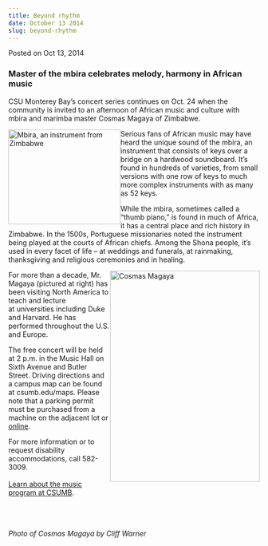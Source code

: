 ```yaml
---
title: Beyond rhythm
date: October 13 2014
slug: beyond-rhythm
---
```


  



<span class="date">Posted on Oct 13, 2014    </span>
<h3>Master of the mbira celebrates melody, harmony in African
music</h3>
<p>CSU Monterey Bay&#x2019;s concert series continues on Oct. 24 when the
community is invited to an afternoon of African music and culture
with mbira and marimba master Cosmas Magaya of Zimbabwe.</p>
<p><img alt="Mbira, an instrument from Zimbabwe" src="https://news.csumb.edu/sites/default/files/65/attachments/news/images/mbira.png" style="width:225px; height:190px; float:left">Serious fans of
African music may have heard the unique sound of the mbira, an
instrument that consists of keys over a bridge on a hardwood
soundboard. It&#x2019;s found in hundreds of varieties, from small
versions with one row of keys to much more complex instruments with
as many as 52 keys.</img></p>
<p>While the mbira, sometimes called a &#x201C;thumb piano,&#x201D; is found in
much of Africa, it has a central place and rich history in
Zimbabwe. In the 1500s, Portuguese missionaries noted the
instrument being played at the courts of African chiefs. Among the
Shona people, it&#x2019;s used in every facet of life &#x2013; at weddings and
funerals, at rainmaking, thanksgiving and religious ceremonies and
in healing.</p>
<p><img alt="Cosmas Magaya" src="https://news.csumb.edu/sites/default/files/65/attachments/news/images/cosmasmagaya.jpg" style="float:right; width:300px; height:423px"/></p>
<p>For more than a decade, Mr. Magaya (pictured at right) has been
visiting North America to teach and lecture at&#xA0;universities
including Duke and Harvard. He has performed throughout the U.S.
and Europe.</p>
<p>The free concert will be held at 2 p.m. in the Music Hall on
Sixth Avenue and Butler Street. Driving directions and a campus map
can be found at csumb.edu/maps. Please note that a parking permit
must be purchased from a machine on the adjacent lot or <a href="https://parking.csumb.edu/buy-permit" rel="nofollow">online</a>.</p>
<p>For more information or to request disability accommodations,
call 582-3009.<br>
<br>
<a href="https://csumb.edu/music" rel="nofollow">Learn about the
music program at CSUMB</a>.</br></br></p>
<p class="small"><br>
<br>
<em>Photo of Cosmas Magaya by Cliff Warner</em></br></br></p>





 
